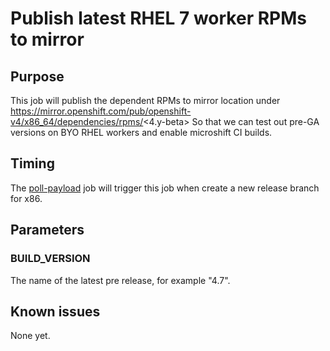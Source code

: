 # Publish latest RHEL 7 worker RPMs to mirror

## Purpose

This job will publish the dependent RPMs to mirror location under https://mirror.openshift.com/pub/openshift-v4/x86_64/dependencies/rpms/<4.y-beta>
So that we can test out pre-GA versions on BYO RHEL workers and enable microshift CI builds.

## Timing

The [poll-payload](https://github.com/openshift-eng/aos-cd-jobs/tree/master/scheduled-jobs/build/poll-payload) job will trigger this job when create a new release branch for x86.

## Parameters

### BUILD\_VERSION

The name of the latest pre release, for example "4.7".

## Known issues

None yet.
